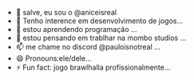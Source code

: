 - 👋 salve, eu sou o @aniceisreal
- 👀 Tenho interence em desenvolvimento de jogos...
- 🌱 estou aprendendo programação ...
- 💞️ estou pensando em trablhar na mombo studios ...
- 📫 me chame no discord @pauloisnotreal ...
- 😄 Pronouns:ele/dele...
- ⚡ Fun fact: jogo brawlhalla profissionalmente...

<!---
aniceisreal/aniceisreal is a ✨ special ✨ repository because its `README.md` (this file) appears on your GitHub profile.
You can click the Preview link to take a look at your changes.
--->
